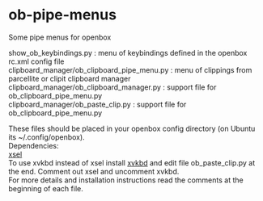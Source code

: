 ob-pipe-menus
=============

Some pipe menus for openbox

show_ob_keybindings.py : menu of keybindings defined in the openbox rc.xml config file  
clipboard_manager/ob_clipboard_pipe_menu.py : menu of clippings from parcellite or clipit clipboard manager
clipboard_manager/ob_clipboard_manager.py : support file for ob_clipboard_pipe_menu.py  
clipboard_manager/ob_paste_clip.py : support file for ob_clipboard_pipe_menu.py  

These files should be placed in your openbox config directory (on Ubuntu its ~/.config/openbox).  
Dependencies:   
[xsel](http://www.vergenet.net/~conrad/software/xsel/)  
To use xvkbd instead of xsel install [xvkbd](http://homepage3.nifty.com/tsato/xvkbd/) and edit file ob_paste_clip.py at the end. Comment out xsel and uncomment xvkbd.  
For more details and installation instructions read the comments at the beginning of each file.
